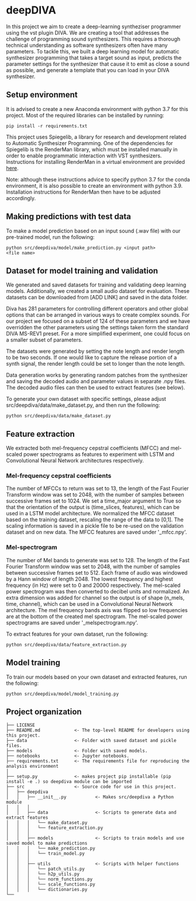 # deepDIVA

In this project we aim to create a deep-learning syntheziser programmer using the vst plugin DIVA. We are creating a
tool that addresses the challenge of programming sound synthesizers. This requires a thorough technical understanding as
software synthesizers often have many parameters. To tackle this, we built a deep learning model for automatic
synthesizer programming that takes a target sound as input, predicts the parameter settings for the synthesizer that
cause it to emit as close a sound as possible, and generate a template that you can load in your DIVA synthesizer.

## Setup environment

It is advised to create a new Anaconda environment with python 3.7 for this project. Most of the required libraries can
be installed by running:

```angular2html
pip install -r requirements.txt
```

This project uses Spiegelib, a library for research and development related to Automatic Synthesizer Programming. One of
the dependencies for Spiegelib is the RenderMan library, which must be installed manually in order to enable
programmatic interaction with VST synthesizers. Instructions for installing RenderMan in a virtual environment are
provided [here](https://spiegelib.github.io/spiegelib/getting_started/installation.html#librenderman-conda-install).

Note: although these instructions advice to specify python 3.7 for the conda environment, it is also possible to create
an environment with python 3.9. Installation instructions for RenderMan then have to be adjusted accordingly.

## Making predictions with test data

To make a model prediction based on an input sound (.wav file) with our pre-trained model, run the following:

```angular2html
python src/deepdiva/model/make_prediction.py <input path>
<file name>
```

## Dataset for model training and validation

We generated and saved datasets for training and validating deep learning models. Additionally, we created a small audio
dataset for evaluation. These datasets can be downloaded from [ADD LINK] and saved in the data folder.

Diva has 281 parameters for controlling different operators and other global options that can be arranged in various
ways to create complex sounds. For our project we focused on a subset of 124 of these parameters and we have overridden
the other parameters using the settings taken form the standard DIVA MS-REV1 preset. For a more simplified experiment,
one could focus on a smaller subset of parameters.

The datasets were generated by setting the note length and render length to be two seconds. If one would like to capture
the release portion of a synth signal, the render length could be set to longer than the note length.

Data generation works by generating random patches from the synthesizer and saving the decoded audio and parameter
values in separate .npy files. The decoded audio files can then be used to extract features (see below).

To generate your own dataset with specific settings, please adjust src/deepdiva/data/make_dataset.py, and then run the
following:

```angular2html
python src/deepdiva/data/make_dataset.py
```

## Feature extraction

We extracted both mel-frequency cepstral coefficients (MFCC) and mel-scaled power spectrograms as features to experiment
with LSTM and Convolutional Neural Network architectures respectively.

### Mel-frequency cepstral coefficients

The number of MFCCs to return was set to 13, the length of the Fast Fourier Transform window was set to 2048, with the
number of samples between successive frames set to 1024. We set a time_major argument to True so that the orientation of
the output is (time_slices, features), which can be used in a LSTM model architecture. We normalized the MFCC dataset
based on the training dataset, rescaling the range of the data to [0,1]. The scaling information is saved in a pickle
file to be re-used on the validation dataset and on new data. The MFCC features are saved under '_mfcc.npy'.

### Mel-spectrogram

The number of Mel bands to generate was set to 128. The length of the Fast Fourier Transform window was set to 2048,
with the number of samples between successive frames set to 512. Each frame of audio was windowed by a Hann window of
length 2048. The lowest frequency and highest frequency (in Hz) were set to 0 and 20000 respectively. The mel-scaled
power spectrogram was then converted to decibel units and normalized. An extra dimension was added for channel so the
output is of shape (n_mels, time, channel), which can be used in a Convolutional Neural Network architecture. The mel
frequency bands axis was flipped so low frequencies are at the bottom of the created mel spectrogram. The mel-scaled
power spectrograms are saved under '_melspectrogram.npy'.

To extract features for your own dataset, run the following:

```angular2html
python src/deepdiva/data/feature_extraction.py
```

## Model training

To train our models based on your own dataset and extracted features, run the following:

```angular2html
python src/deepdiva/model/model_training.py
```

## Project organization

```angular2html
├── LICENSE
├── README.md             <- The top-level README for developers using this project.
├── data                  <- Folder with saved dataset and pickle files.
├── models                <- Folder with saved models.
├── notebooks             <- Jupyter notebooks.
├── requirements.txt      <- The requirements file for reproducing the analysis environment
│
├── setup.py              <- makes project pip installable (pip install -e .) so deepdiva module can be imported
├── src                   <- Source code for use in this project.
│   ├── deepdiva
│   │   ├── __init__.py           <- Makes src/deepdiva a Python module
│   │   │
│   │   ├── data                  <- Scripts to generate data and extract features
│   │   │   └── make_dataset.py
│   │   │   └── feature_extraction.py
│   │   │
│   │   ├── models                <- Scripts to train models and use saved model to make predictions
│   │   │   └── make_prediction.py
│   │   │   └── train_model.py
│   │   │
│   │   ├── utils                 <- Scripts with helper functions
│   │   │   └── patch_utils.py
│   │   │   └── h2p_utils.py
│   │   │   └── norm_functions.py
│   │   │   └── scale_functions.py
│   │   │   └── dictionaries.py
└──
```


